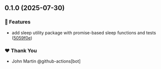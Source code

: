 ## 0.1.0 (2025-07-30)

### 🚀 Features

- add sleep utility package with promise-based sleep functions and tests ([5059f0e](https://github.com/ecoma-io/desktop/commit/5059f0e))

### ❤️ Thank You

- John Martin @github-actions[bot]